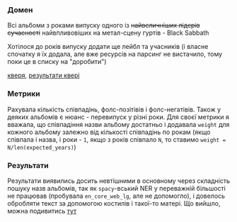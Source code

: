 ### Домен

Всі альбоми з роками випуску одного із ~~найвеличніших лідерів сучасності~~ найвпливовіших на метал-сцену гуртів - Black Sabbath

Хотілося до років випуску додати ще лейбл та учасників (і власне спочатку я їх додала, але вже ресурсів на парсинг не вистачило, тому поки це в списку на "доробити")

[кверя](./sparql_query), [результати квері](./dbpedia_query_results.json)

### Метрики

Рахувала кількість співпадінь, фолс-позітівів і фолс-негатівів. Також у деяких альбомів є нюанс - перевипуск у різні роки. Для своєї метрики я вважала, що співпадіння назви альбому достатньо і додавала `weight` для кожного альбому залежно від кількості співпадінь по рокам (якщо співпала і назва, і роки - `1`, якщо з років співпало `N`, то ставимо `weight = N/len(expected_years)`)

### Результати

Результати виявились досить невтішними в основному через складність пошуку назв альбомів, так як `spacy`-вський NER у переважній більшості не працював (пробувала `en_core_web_lg`, але не допомогло), і довелось обробляти текст за допомогою костилів і такої-то матері. Що вийшло, можна подивитись [тут](./results.json)
